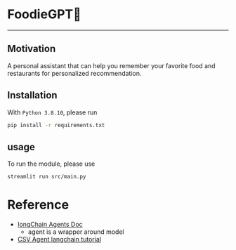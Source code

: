 # FoodieGPT🍙
---

## Motivation
A personal assistant that can help you remember your favorite food and restaurants for personalized recommendation.


## Installation

With `Python 3.8.10`, please run
```bash
pip install -r requirements.txt
```

## usage

To run the module, please use
```bash
streamlit run src/main.py 
```


# Reference

- [longChain Agents Doc](https://python.langchain.com/docs/modules/agents/)
  - agent is a wrapper around model
- [CSV Agent langchain tutorial](https://python.langchain.com/docs/integrations/toolkits/csv)


